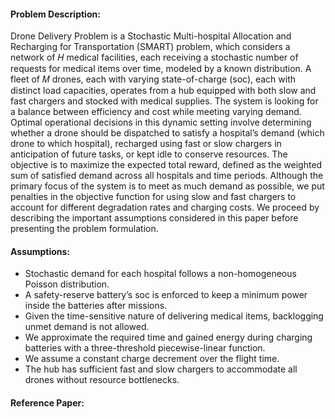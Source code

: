 #### Problem Description:

Drone Delivery Problem is a Stochastic Multi-hospital Allocation and Recharging for Transportation (SMART) problem, which considers a network of 𝐻 medical facilities, each receiving a stochastic number of requests for medical items over time, modeled by a known distribution. A fleet of 𝑀 drones, each with varying state-of-charge (soc), each with distinct load capacities,  operates from a hub equipped with both slow and fast chargers and stocked with medical supplies. The system is looking for a balance between efficiency and cost while meeting varying demand. Optimal operational decisions in this dynamic setting involve determining whether a drone should be dispatched to satisfy a hospital’s demand (which drone to which hospital), recharged using fast or slow chargers in anticipation of future tasks, or kept idle to conserve resources. The objective is to maximize the expected total reward, defined as the weighted sum of satisfied demand across all hospitals and time periods. Although the primary focus of the system is to meet as much demand as possible, we put penalties in the objective function for using slow and fast chargers to account for different degradation rates and charging costs. We proceed by describing the important assumptions considered in this paper before presenting the problem formulation.





#### Assumptions:

* Stochastic demand for each hospital follows a non-homogeneous Poisson distribution.
* A safety-reserve battery’s soc is enforced to keep a minimum power inside the batteries after missions.
* Given the time-sensitive nature of delivering medical items, backlogging unmet demand is not allowed.
* We approximate the required time and gained energy during charging batteries with a three-threshold piecewise-linear function.
* We assume a constant charge decrement over the flight time.
* The hub has sufficient fast and slow chargers to accommodate all drones without resource bottlenecks.

#### Reference Paper:


